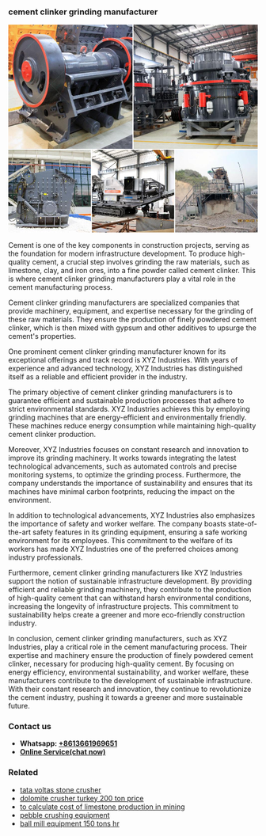 <h3>cement clinker grinding manufacturer</h3><img src='1706767900.jpg' alt=''><p>Cement is one of the key components in construction projects, serving as the foundation for modern infrastructure development. To produce high-quality cement, a crucial step involves grinding the raw materials, such as limestone, clay, and iron ores, into a fine powder called cement clinker. This is where cement clinker grinding manufacturers play a vital role in the cement manufacturing process.</p><p>Cement clinker grinding manufacturers are specialized companies that provide machinery, equipment, and expertise necessary for the grinding of these raw materials. They ensure the production of finely powdered cement clinker, which is then mixed with gypsum and other additives to upsurge the cement's properties.</p><p>One prominent cement clinker grinding manufacturer known for its exceptional offerings and track record is XYZ Industries. With years of experience and advanced technology, XYZ Industries has distinguished itself as a reliable and efficient provider in the industry.</p><p>The primary objective of cement clinker grinding manufacturers is to guarantee efficient and sustainable production processes that adhere to strict environmental standards. XYZ Industries achieves this by employing grinding machines that are energy-efficient and environmentally friendly. These machines reduce energy consumption while maintaining high-quality cement clinker production.</p><p>Moreover, XYZ Industries focuses on constant research and innovation to improve its grinding machinery. It works towards integrating the latest technological advancements, such as automated controls and precise monitoring systems, to optimize the grinding process. Furthermore, the company understands the importance of sustainability and ensures that its machines have minimal carbon footprints, reducing the impact on the environment.</p><p>In addition to technological advancements, XYZ Industries also emphasizes the importance of safety and worker welfare. The company boasts state-of-the-art safety features in its grinding equipment, ensuring a safe working environment for its employees. This commitment to the welfare of its workers has made XYZ Industries one of the preferred choices among industry professionals.</p><p>Furthermore, cement clinker grinding manufacturers like XYZ Industries support the notion of sustainable infrastructure development. By providing efficient and reliable grinding machinery, they contribute to the production of high-quality cement that can withstand harsh environmental conditions, increasing the longevity of infrastructure projects. This commitment to sustainability helps create a greener and more eco-friendly construction industry.</p><p>In conclusion, cement clinker grinding manufacturers, such as XYZ Industries, play a critical role in the cement manufacturing process. Their expertise and machinery ensure the production of finely powdered cement clinker, necessary for producing high-quality cement. By focusing on energy efficiency, environmental sustainability, and worker welfare, these manufacturers contribute to the development of sustainable infrastructure. With their constant research and innovation, they continue to revolutionize the cement industry, pushing it towards a greener and more sustainable future.</p><h3>Contact us</h3><ul><li><strong>Whatsapp:&nbsp;<a href="https://wa.me/8613661969651">+8613661969651</a></strong></li><li><a href="https://swt.shibang-china.com/?git&amp;zhl&amp;cement clinker grinding manufacturer"><strong>Online Service(chat now)</strong></a></li></ul><h3>Related</h3><ul><li><a href='tata voltas stone crusher.md'>tata voltas stone crusher</a></li><li><a href='dolomite crusher turkey 200 ton price.md'>dolomite crusher turkey 200 ton price</a></li><li><a href='to calculate cost of limestone production in mining.md'>to calculate cost of limestone production in mining</a></li><li><a href='pebble crushing equipment.md'>pebble crushing equipment</a></li><li><a href='ball mill equipment 150 tons hr.md'>ball mill equipment 150 tons hr</a></li></ul>